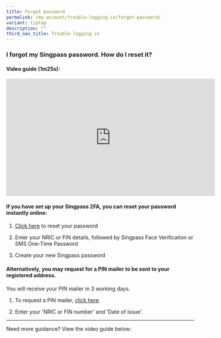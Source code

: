```yaml
---
title: Forgot password
permalink: /my-account/trouble-logging-in/forgot-password/
variant: tiptap
description: ""
third_nav_title: Trouble logging in
---
```

<h3>I forgot my Singpass password. How do I reset it?</h3>
<h4>Video guide (1m25s):</h4>
<div class="iframe-wrapper">
<iframe height="315" width="560" allowfullscreen="true" frameborder="0" src="https://www.youtube.com/embed/tfYvC7Ox3gY?si=r8Y70ln8Sasp5Mqe"></iframe>
</div>
<p></p>
<h4>If you have set up your Singpass 2FA, you can reset your password instantly online:</h4>
<ol data-tight="true" class="tight">
<li>
<p><a href="https://www.singpass.gov.sg/home/ui/online-reset-password/user-detail" rel="noopener noreferrer nofollow" target="_blank">Click here</a> to
reset your password</p>
</li>
<li>
<p>Enter your NRIC or FIN details, followed by Singpass Face Verification
or SMS One-Time Password</p>
</li>
<li>
<p>Create your new Singpass password</p>
<p></p>
</li>
</ol>
<h4>Alternatively, you may request for a PIN mailer to be sent to your registered address. </h4>
<p>You will receive your PIN mailer in 3 working days.</p>
<ol data-tight="true" class="tight">
<li>
<p>To request a PIN mailer, <a href="https://www.singpass.gov.sg/home/ui/online-reset-password/user-detail" rel="noopener noreferrer nofollow" target="_blank">click here</a>.</p>
</li>
<li>
<p>Enter your 'NRIC or FIN number' and 'Date of issue'.</p>
</li>
</ol>
<hr>
<p>Need more guidance? View the video guide below:</p>
<p></p>
<p></p>
<p></p>